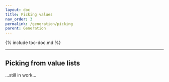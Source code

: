 ```yaml
---
layout: doc
title: Picking values
nav_order: 3
permalink: /generation/picking
parent: Generation
---
```


{% include toc-doc.md %}

---
## Picking from value lists

...still in work...

